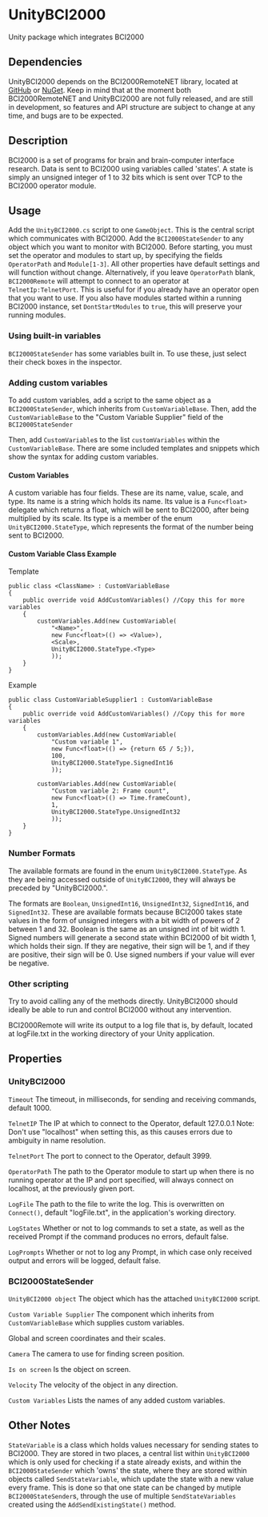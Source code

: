 UnityBCI2000
===
Unity package which integrates BCI2000



Dependencies
---
UnityBCI2000 depends on the BCI2000RemoteNET library, located at
[GitHub](https://github.com/neurotechcenter/BCI2000RemoteNET) or [NuGet](https://www.nuget.org/packages/BCI2000RemoteNET).
Keep in mind that at the moment both BCI2000RemoteNET and UnityBCI2000 are not fully released,
and are still in development, so features and API structure are subject to change at any time,
and bugs are to be expected.


Description
---

BCI2000 is a set of programs for brain and brain-computer interface research.
Data is sent to BCI2000 using variables called 'states'. A state is simply an unsigned
integer of 1 to 32 bits which is sent over TCP to the BCI2000 operator module.

Usage
---

Add the `UnityBCI2000.cs` script to one `GameObject`. This is the central script which communicates with BCI2000.
Add the `BCI2000StateSender` to any object which you want to monitor with BCI2000.
Before starting, you must set the operator and modules to start up, by specifying the fields
`OperatorPath` and `Module[1-3]`. All other properties have default settings and will function without change.
Alternatively, if you leave `OperatorPath` blank, `BCI2000Remote` will attempt to connect to an operator at
`TelnetIp:TelnetPort`. This is useful for if you already have an operator open that you want to use. If you also
have modules started within a running BCI2000 instance, set `DontStartModules` to `true`, this will preserve
your running modules.


### Using built-in variables

`BCI2000StateSender` has some variables built in. To use these, just select their check boxes in the inspector.

### Adding custom variables

To add custom variables,  add a script to the same object as a `BCI2000StateSender`, which inherits from `CustomVariableBase`.
Then, add the `CustomVariableBase` to the "Custom Variable Supplier" field of the `BCI2000StateSender`

Then, add `CustomVariable`s to the list `customVariables` within the `CustomVariableBase`. There are some included
templates and snippets which show the syntax for adding custom variables.

#### Custom Variables

A custom variable has four fields. These are its name, value, scale, and type.
Its name is a string which holds its name.
Its value is a `Func<float>` delegate which returns a float, which will be sent to BCI2000, after being multiplied by its scale.
Its type is a member of the enum `UnityBCI2000.StateType`, which represents the format of the number being sent to BCI2000.


#### Custom Variable Class Example

Template

    public class <ClassName> : CustomVariableBase
    {
        public override void AddCustomVariables() //Copy this for more variables
        {
            customVariables.Add(new CustomVariable(
                "<Name>",
                new Func<float>(() => <Value>),
                <Scale>,
                UnityBCI2000.StateType.<Type>
                ));
        }
    }

Example

    public class CustomVariableSupplier1 : CustomVariableBase
    {
        public override void AddCustomVariables() //Copy this for more variables
        {
            customVariables.Add(new CustomVariable(
                "Custom variable 1",
                new Func<float>(() => {return 65 / 5;}),
                100,
                UnityBCI2000.StateType.SignedInt16
                ));
    
            customVariables.Add(new CustomVariable(
                "Custom variable 2: Frame count",
                new Func<float>(() => Time.frameCount),
                1,
                UnityBCI2000.StateType.UnsignedInt32
                ));
        }
    }


### Number Formats

The available formats are found in the enum `UnityBCI2000.StateType`. As they are being accessed outside of `UnityBCI2000`, 
they will always be preceded by "UnityBCI2000.".

The formats are `Boolean`, `UnsignedInt16`, `UnsignedInt32`, `SignedInt16`, and `SignedInt32`.
These are available formats because BCI2000 takes state values in the form of unsigned integers with a bit width of powers of 2 between 1 and 32.
Boolean is the same as an unsigned int of bit width 1.
Signed numbers will generate a second state within BCI2000 of bit width 1, which holds their sign. If they are negative, their sign will be 1,
and if they are positive, their sign will be 0. Use signed numbers if your value will ever be negative.


### Other scripting

Try to avoid calling any of the methods directly. UnityBCI2000 should ideally be able to run and control BCI2000 without any intervention.


BCI2000Remote will write its output to a log file that is, by default, located at logFile.txt in the working directory of your Unity application.



Properties
---

### UnityBCI2000

`Timeout`
The timeout, in milliseconds, for sending and receiving commands, default 1000.

`TelnetIP`
The IP at which to connect to the Operator, default 127.0.0.1
Note: Don't use "localhost" when setting this, as this causes errors due to ambiguity in name resolution.

`TelnetPort`
The port to connect to the Operator, default 3999.

`OperatorPath`
The path to the Operator module to start up when there is no running operator at the IP and port specified, will always connect on localhost, at the previously given port.

`LogFile`
The path to the file to write the log. This is overwritten on `Connect()`, default "logFile.txt", in the application's working directory.

`LogStates`
Whether or not to log commands to set a state, as well as the received Prompt if the command produces no errors, default false.

`LogPrompts`
Whether or not to log any Prompt, in which case only received output and errors will be logged, default false.

### BCI2000StateSender

`UnityBCI2000 object`
The object which has the attached `UnityBCI2000` script.

`Custom Variable Supplier`
The component which inherits from `CustomVariableBase` which supplies custom variables.

Global and screen coordinates and their scales.

`Camera`
The camera to use for finding screen position.

`Is on screen`
Is the object on screen.


`Velocity`
The velocity of the object in any direction.

`Custom Variables`
Lists the names of any added custom variables.

Other Notes
---
`StateVariable` is a class which holds values necessary for sending states to BCI2000.
They are stored in two places, a central list within `UnityBCI2000` which is only used for checking if a state already exists,
and within the `BCI2000StateSender` which 'owns' the state, where they are stored within objects called `SendStateVariable`,
which update the state with a new value every frame. This is done so that one state can be changed by mutiple `BCI2000StateSender`s,
through the use of multiple `SendStateVariables` created using the `AddSendExistingState()` method. 

